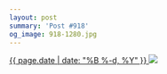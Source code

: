 ```yaml
---
layout: post
summary: 'Post #918'
og_image: 918-1280.jpg
---
```


<p>
 <time>
  <a href="/918">
   {{ page.date | date: "%B %-d, %Y" }}
  </a>
 </time>
 <a href="/918">
  <img data-taken="10/7/2019" sizes="(min-width: 700px) 50vw, calc(100vw - 2rem)" src="{{ site.assets_url }}/918-640.jpg" srcset="{{ site.assets_url }}/918-320.jpg 320w, {{ site.assets_url }}/918-640.jpg 640w, {{ site.assets_url }}/918-960.jpg 960w, {{ site.assets_url }}/918-1280.jpg 1280w"/>
 </a>
</p>
